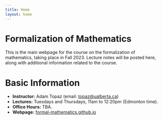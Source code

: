 ```yaml
---
title: Home
layout: home
---
```


# Formalization of Mathematics

This is the main webpage for the course on the formalization of mathematics, taking place in Fall 2023.
Lecture notes will be posted here, along with additional information related to the course.

# Basic Information

- **Instructor:** Adam Topaz (email: [topaz@ualberta.ca](mailto:topaz@ualberta.ca))
- **Lectures:** Tuesdays and Thursdays, 11am to 12:20pm (Edmonton time).
- **Office Hours:** TBA.
- **Webpage:** [formal-mathematics.github.io](https://formal-mathematics.github.io)
